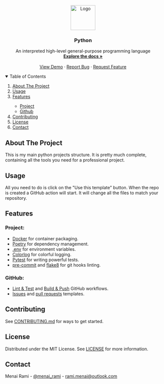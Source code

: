<br />
<p align="center">
  <a href="https://github.com/rmenai-blueprints/python">
    <img src="https://upload.wikimedia.org/wikipedia/commons/thumb/c/c3/Python-logo-notext.svg/2048px-Python-logo-notext.svg.png" alt="Logo" width="80" height="80">
  </a>

<h3 align="center">Python</h3>

  <p align="center">
    An interpreted high-level general-purpose programming language
    <br />
    <a href="https://github.com/rmenai-blueprints/python"><strong>Explore the docs »</strong></a>
    <br />
    <br />
    <a href="https://github.com/rmenai-blueprints/python">View Demo</a>
    ·
    <a href="https://github.com/rmenai-blueprints/python/issues/new?assignees=&labels=&template=bug_report.md&title=">Report Bug</a>
    ·
    <a href="https://github.com/rmenai-blueprints/python/issues/new?assignees=&labels=&template=feature_request.md&title=">Request Feature</a>
  </p>

<!-- TABLE OF CONTENTS -->
<details open="open">
  <summary>Table of Contents</summary>
  <ol>
    <li>
      <a href="#about-the-project">About The Project</a>
    </li>
    <li><a href="#usage">Usage</a></li>
    <li><a href="#features">Features</a></li>
    <ul>
        <li><a href="#project">Project</a></li>
        <li><a href="#github">Github</a></li>
      </ul>
    <li><a href="#contributing">Contributing</a></li>
    <li><a href="#license">License</a></li>
    <li><a href="#contact">Contact</a></li>
  </ol>
</details>



<!-- ABOUT THE PROJECT -->

## About The Project

This is my main python projects structure. It is pretty much complete, containing all the tools you need for a professional
project.

<!-- Usage -->

## Usage

All you need to do is click on the "Use this template" button. When the repo is created a GitHub action will start. It
will change all the files to match your repository.

<!-- Features -->

## Features

### Project:

* [Docker](https://www.docker.com/) for container packaging.
* [Poetry](https://python-poetry.org/) for dependency management.
* [.env](https://pypi.org/project/python-dotenv/) for environment variables.
* [Colorlog](https://pypi.org/project/colorlog/) for colorful logging.
* [Pytest](https://docs.pytest.org/en/6.2.x/) for writing powerful tests.
* [pre-commit](https://pre-commit.com/) and [flake8](https://flake8.pycqa.org/en/latest/) for git hooks linting.

### GitHub:

* [Lint & Test](https://github.com/rmenai-blueprints/python/blob/main/.github/workflows/lint-test.yaml)
  and [Build & Push](https://github.com/rmenai-blueprints/python/blob/main/.github/workflows/build-push.yaml) GitHub
  workflows.
* [Issues](https://github.com/rmenai-blueprints/python/tree/main/.github/ISSUE_TEMPLATE)
  and [pull requests](https://github.com/rmenai-blueprints/python/blob/main/.github/pull_request_template.md) templates.

## Contributing

See [CONTRIBUTING.md](https://github.com/rmenai-blueprints/python/blob/main/CONTRIBUTING.md) for ways to get started.

<!-- LICENSE -->

## License

Distributed under the MIT License. See [LICENSE](https://github.com/rmenai-blueprints/python/blob/main/LICENSE) for more
information.

<!-- CONTACT -->

## Contact

Menai Rami - [@menai_rami](https://twitter.com/menai_rami) - rami.menai@outlook.com

